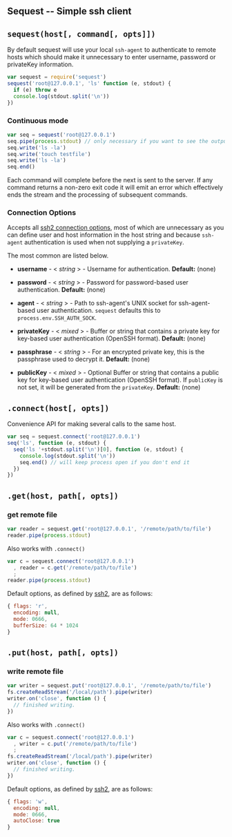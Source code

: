 ## Sequest -- Simple ssh client

## `sequest(host[, command[, opts]])`

By default sequest will use your local `ssh-agent` to authenticate to remote hosts which should make it unnecessary to enter username, password or privateKey information.

```javascript
var sequest = require('sequest')
sequest('root@127.0.0.1', 'ls' function (e, stdout) {
  if (e) throw e
  console.log(stdout.split('\n'))
})
```

### Continuous mode

```javascript
var seq = sequest('root@127.0.0.1')
seq.pipe(process.stdout) // only necessary if you want to see the output in your terminal
seq.write('ls -la')
seq.write('touch testfile')
seq.write('ls -la')
seq.end()
```

Each command will complete before the next is sent to the server. If any command returns a non-zero exit code it will emit an error which effectively ends the stream and the processing of subsequent commands.

### Connection Options

Accepts all [ssh2 connection options](https://github.com/mscdex/ssh2#connection-methods), most of which are unnecessary as you can define user and host information in the host string and because `ssh-agent` authentication is used when not supplying a `privateKey`.

The most common are listed below.

* **username** - < _string_ > - Username for authentication. **Default:** (none)

* **password** - < _string_ > - Password for password-based user authentication. **Default:** (none)

* **agent** - < _string_ > - Path to ssh-agent's UNIX socket for ssh-agent-based user authentication. `sequest` defaults this to `process.env.SSH_AUTH_SOCK`.

* **privateKey** - < _mixed_ > - Buffer or string that contains a private key for key-based user authentication (OpenSSH format). **Default:** (none)

* **passphrase** - < _string_ > - For an encrypted private key, this is the passphrase used to decrypt it. **Default:** (none)

* **publicKey** - < _mixed_ > - Optional Buffer or string that contains a public key for key-based user authentication (OpenSSH format). If `publicKey` is not set, it will be generated from the `privateKey`. **Default:** (none)

## `.connect(host[, opts])`

Convenience API for making several calls to the same host.

```javascript
var seq = sequest.connect('root@127.0.0.1')
seq('ls', function (e, stdout) {
  seq('ls '+stdout.split('\n')[0], function (e, stdout) {
    console.log(stdout.split('\n'))
    seq.end() // will keep process open if you don't end it
  })
})
```

## `.get(host, path[, opts])`
### get remote file

```javascript
var reader = sequest.get('root@127.0.0.1', '/remote/path/to/file')
reader.pipe(process.stdout)
```

Also works with `.connect()`

```javascript
var c = sequest.connect('root@127.0.0.1')
  , reader = c.get('/remote/path/to/file')
  ;
reader.pipe(process.stdout)
```

Default options, as defined by [ssh2](https://github.com/mscdex/ssh2#sftp-methods), are as follows:

```javascript
{ flags: 'r',
  encoding: null,
  mode: 0666,
  bufferSize: 64 * 1024
}
```


## `.put(host, path[, opts])`
### write remote file

```javascript
var writer = sequest.put('root@127.0.0.1', '/remote/path/to/file')
fs.createReadStream('/local/path').pipe(writer)
writer.on('close', function () {
  // finished writing.
})
```

Also works with `.connect()`

```javascript
var c = sequest.connect('root@127.0.0.1')
  , writer = c.put('/remote/path/to/file')
  ;
fs.createReadStream('/local/path').pipe(writer)
writer.on('close', function () {
  // finished writing.
})
```

Default options, as defined by [ssh2](https://github.com/mscdex/ssh2#sftp-methods), are as follows:

```javascript
{ flags: 'w',
  encoding: null,
  mode: 0666,
  autoClose: true
}
```
